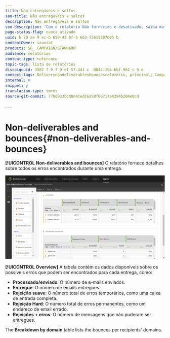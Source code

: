 ```yaml
---
title: Não entregáveis e saltos
seo-title: Não entregáveis e saltos
description: Não entregáveis e saltos
seo-description: 'Com o relatório Não fornecido e desativado, saiba mais sobre os erros que podem ocorrer na entrega. '
page-status-flag: nunca ativado
uuid: b 70 ae 9 ec-b 659-42 bf-b 663-73615307005 b
contentOwner: sauviat
products: SG_ CAMPAIGN/STANDARD
audience: relatórios
content-type: reference
topic-tags: lista de relatórios
discoiquuid: 3567 f 9 f 9-ef 57-441 c -8844-198 bbf 962 c 9 d
context-tags: Deliverynondeliverablesbouncesrelatório, principal; Campaignnondeliverablesbouncesrelatório, principal; Programnondeliverablesbouncesrelatório, principal
internal: n
snippet: y
translation-type: tm+mt
source-git-commit: 77b0933bcd004cedc6a58f80717a4284b284e0cd

---
```



# Non-deliverables and bounces{#non-deliverables-and-bounces}

**[!UICONTROL Non-deliverables and bounces]** O relatório fornece detalhes sobre todos os erros encontrados durante uma entrega.

![](assets/delivery_reports_7.png)

**[!UICONTROL Overview]** A tabela contém os dados disponíveis sobre os possíveis erros que podem ser encontrados para cada entrega, como:

* **Processado/enviado**: O número de e-mails enviados.
* **Entregue**: O número de emails entregues.
* **Rejeição suave**: O número total de erros temporários, como uma caixa de entrada completa.
* **Rejeição Hard**: O número total de erros permanentes, como um endereço de email errado.
* **Rejeições + erros**: O número de mensagens que não puderam ser entregues.

The **Breakdown by domain** table lists the bounces per recipients' domains.

